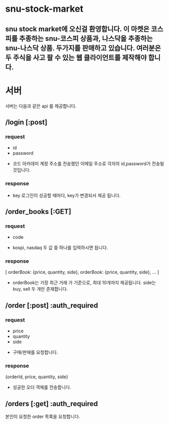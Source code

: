 # snu-stock-market

## snu stock market에 오신걸 환영합니다. 이 마켓은 코스피를 추종하는 snu-코스피 상품과, 나스닥을 추종하는 snu-나스닥 상품. 두가지를 판매하고 있습니다. 여러분은 두 주식을 사고 팔 수 있는 웹 클라이언트를 제작해야 합니다.


# 서버

서버는 다음과 같은 api 를 제공합니다.

## /login [:post]

### request

- id
- password

* 코드 아카데미 계정 주소를 전송했던 이메일 주소로 각자의 id,password가 전송될 것입니다.

### response

- key
로그인이 성공할 때마다, key가 변경되서 제공 됩니다.

## /order_books [:GET]

### request

- code
* kospi, nasdaq 두 값 중 하나를 입력하시면 됩니다.

### response

[
  orderBook: {price, quantity, side},
  orderBook: {price, quantity, side},
  ...
]

* orderBook는 가장 최근 거래 가 기준으로, 최대 10개까지 제공됩니다. side는 buy, sell 두 개만 존재합니다.


## /order [:post] :auth_required

### request
- price
- quantity
- side

* 구매/판매를 요청합니다.

### response
{orderId, price, quantity, side}

* 성공한 오더 객체를 전송합니다.


## /orders [:get]  :auth_required

본인이 요청한 order 목록을 요청합니다.

##

